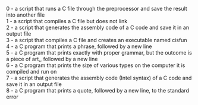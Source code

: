 0 - a script that runs a C file through the preprocessor and save the result into another file<br />
1 - a script that compiles a C file but does not link<br />
2 - a script that generates the assembly code of a C code and save it in an output file<br />
3 - a script that compiles a C file and creates an executable named cisfun<br />
4 - a C program that prints a phrase, followed by a new line<br />
5 - a C program that prints exactly with proper grammar, but the outcome is a piece of art,, followed by a new line<br />
6 -  a C program that prints the size of various types on the computer it is compiled and run on<br />
7 -  a script that generates the assembly code (Intel syntax) of a C code and save it in an output file<br />
8 - a C program that prints a quote, followed by a new line, to the standard error<br />
